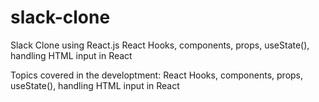 # slack-clone
Slack Clone using React.js
React Hooks, components, props, useState(), handling HTML input in React

Topics covered in the developtment:
React Hooks, components, props, useState(), handling HTML input in React
